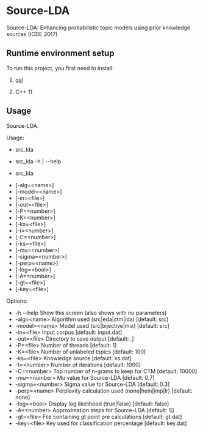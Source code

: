 Source-LDA
============

Source-LDA: Enhancing probabilistic topic models using prior knowledge sources (ICDE 2017)

## Runtime environment setup

To run this project, you first need to install:

1. [gsl](https://www.gnu.org/software/gsl/)

2. C++ 11

## Usage

Source-LDA.

Usage:

* src_lda 
* src_lda -h | --help

* src_lda 
 + [-alg=\<name>]
 + [-model=\<name>]
 + [-in=\<file>]
 + [-out=\<file>]
 + [-P=\<number>]
 + [-K=\<number>]
 + [-ks=\<file>]
 + [-I=\<number>]
 + [-C=\<number>]
 + [-ks=\<file>]
 + [-mu=\<number>]
 + [-sigma=\<number>]
 + [-perp=\<name>]
 + [-log=\<bool>]
 + [-A=\<number>]
 + [-gt=\<file>]
 + [-key=\<file>]
		
Options:

* -h --help Show this screen (also shows with no parameters)	
* -alg=\<name> Algorithm used (src|eda|ctm|lda) [default: src]
* -model=\<name>	Model used (src|bijective|mix) [default: src]
* -in=\<file> Input corpus [default: input.dat]
* -out=\<file> Directory to save output [default: .]
* -P=\<file> Number of threads [default: 1]
* -K=\<file> Number of unlabeled topics [default: 100]
* -ks=\<file> Knowledge source [default: ks.dat]
* -I=\<number> Number of iterations [default: 1000]
* -C=\<number> Top number of n-grams to keep for CTM [default: 10000]
* -mu=\<number>	Mu value for Source-LDA							[default: 0.7]
* -sigma=\<number> Sigma value for Source-LDA [default: 0.3]
* -perp=\<name>	Perplexity calculation used (none|hein|imp|lr) [default: none]
* -log=\<bool> Display log likelihood (true|false) [default: false]
* -A=\<number> Approximation steps for Source-LDA				[default: 5]
* -gt=\<file> File containing gt point pre calculations [default: gt.dat]
* -key=\<file> Key used for classification percentage [default: key.dat]